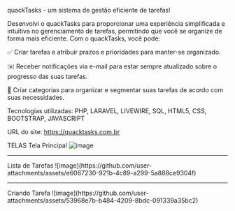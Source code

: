 quackTasks - um sistema de gestão eficiente de tarefas! 

Desenvolvi o quackTasks para proporcionar uma experiência simplificada e intuitiva no gerenciamento de tarefas, permitindo que você se organize de forma mais eficiente. Com o quackTasks, você pode:

✅ Criar tarefas e atribuir prazos e prioridades para manter-se organizado.

✉️ Receber notificações via e-mail para estar sempre atualizado sobre o progresso das suas tarefas.

📂 Criar categorias para organizar e segmentar suas tarefas de acordo com suas necessidades.

Tecnologias utilizadas: PHP, LARAVEL, LIVEWIRE, SQL, HTML5, CSS, BOOTSTRAP, JAVASCRIPT

URL do site: <a href="quacktasks.com.br"> https://quacktasks.com.br </a>

TELAS
Tela Principal
![image](https://github.com/user-attachments/assets/3bfb43c6-648e-4ae6-b705-76f9a817d3db)
<hr>
Lista de Tarefas
![image](https://github.com/user-attachments/assets/e6067230-921b-4c89-a299-5a888ce9304f)
<hr>
Criando Tarefa
![image](https://github.com/user-attachments/assets/53968e7b-b484-4209-8bdc-091339a35bc2)




